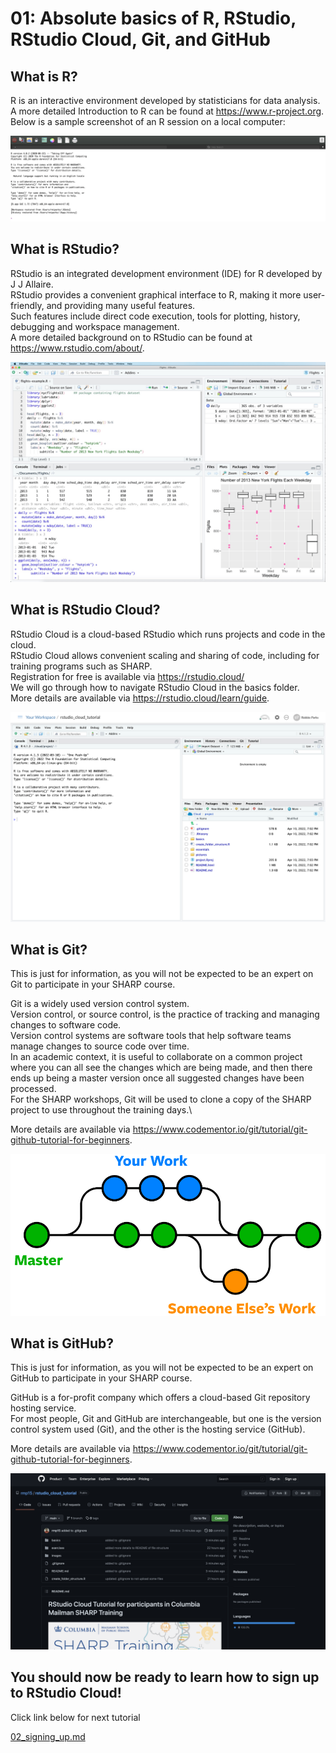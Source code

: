 # 01: Absolute basics of R, RStudio, RStudio Cloud, Git, and GitHub

## What is R?

R is an interactive environment developed by statisticians for data analysis.\
A more detailed Introduction to R can be found at https://www.r-project.org. \
Below is a sample screenshot of an R session on a local computer:

![](../images/what_is_r.png)

## What is RStudio?

RStudio is an integrated development environment (IDE) for R developed by J J Allaire.\
RStudio provides a convenient graphical interface to R, making it more user-friendly, and providing many useful features.\
Such features include direct code execution, tools for plotting, history, debugging and workspace management.\
A more detailed background on to RStudio can be found at https://www.rstudio.com/about/.

![](../images/what_is_rstudio.png)

## What is RStudio Cloud?

RStudio Cloud is a cloud-based RStudio which runs projects and code in the cloud.\
RStudio Cloud allows convenient scaling and sharing of code, including for training programs such as SHARP. \
Registration for free is available via https://rstudio.cloud/ \
We will go through how to navigate RStudio Cloud in the basics folder. \
More details are available via https://rstudio.cloud/learn/guide.

![](../images/rstudio_cloud_first_load.png)

## What is Git?

This is just for information, as you will not be expected to be an expert on Git to participate in your SHARP course.

Git is a widely used version control system. \
Version control, or source control, is the practice of tracking and managing changes to software code. \
Version control systems are software tools that help software teams manage changes to source code over time. \
In an academic context, it is useful to collaborate on a common project where you can all see the changes which are being made, and then there ends up being a master version once all suggested changes have been processed.\
For the SHARP workshops, Git will be used to clone a copy of the SHARP project to use throughout the training days.\

More details are available via https://www.codementor.io/git/tutorial/git-github-tutorial-for-beginners.

![](../images/what_is_git.png)

## What is GitHub?

This is just for information, as you will not be expected to be an expert on GitHub to participate in your SHARP course.

GitHub is a for-profit company which offers a cloud-based Git repository hosting service. \
For most people, Git and GitHub are interchangeable, but one is the version control system used (Git), and the other is the hosting service (GitHub).

More details are available via https://www.codementor.io/git/tutorial/git-github-tutorial-for-beginners.

![](../images/what_is_github.png)

## You should now be ready to learn how to sign up to RStudio Cloud!

Click link below for next tutorial

[02_signing_up.md](https://github.com/rmp15/rstudio_cloud_tutorial/blob/main/basics/02_signing_up.md)
